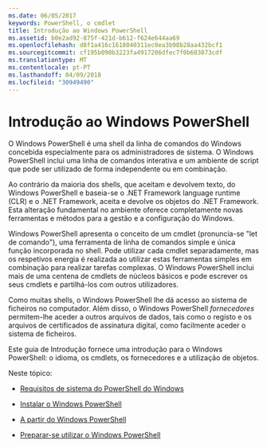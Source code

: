 ```yaml
---
ms.date: 06/05/2017
keywords: PowerShell, o cmdlet
title: Introdução ao Windows PowerShell
ms.assetid: b0e2ad92-875f-421d-b612-f624e644aa69
ms.openlocfilehash: d8f1a416c1618040311ec0ea3b98b28aa432bcf1
ms.sourcegitcommit: cf195b090b3223fa4917206dfec7f0b603873cdf
ms.translationtype: MT
ms.contentlocale: pt-PT
ms.lasthandoff: 04/09/2018
ms.locfileid: "30949490"
---
```

# <a name="getting-started-with-windows-powershell"></a>Introdução ao Windows PowerShell
O Windows PowerShell é uma shell da linha de comandos do Windows concebida especialmente para os administradores de sistema. O Windows PowerShell inclui uma linha de comandos interativa e um ambiente de script que pode ser utilizado de forma independente ou em combinação.

Ao contrário da maioria dos shells, que aceitam e devolvem texto, do Windows PowerShell e baseia-se o .NET Framework language runtime (CLR) e o .NET Framework, aceita e devolve os objetos do .NET Framework. Esta alteração fundamental no ambiente oferece completamente novas ferramentas e métodos para a gestão e a configuração do Windows.

Windows PowerShell apresenta o conceito de um cmdlet (pronuncia-se "let de comando"), uma ferramenta de linha de comandos simple e única função incorporada no shell. Pode utilizar cada cmdlet separadamente, mas os respetivos energia é realizada ao utilizar estas ferramentas simples em combinação para realizar tarefas complexas. O Windows PowerShell inclui mais de uma centena de cmdlets de núcleos básicos e pode escrever os seus cmdlets e partilhá-los com outros utilizadores.

Como muitas shells, o Windows PowerShell lhe dá acesso ao sistema de ficheiros no computador. Além disso, o Windows PowerShell *fornecedores* permitem-lhe aceder a outros arquivos de dados, tais como o registo e os arquivos de certificados de assinatura digital, como facilmente aceder o sistema de ficheiros.

Este guia de Introdução fornece uma introdução para o Windows PowerShell: o idioma, os cmdlets, os fornecedores e a utilização de objetos.

Neste tópico:

- [Requisitos de sistema do PowerShell do Windows](../setup/Windows-PowerShell-System-Requirements.md)

- [Instalar o Windows PowerShell](../setup/Installing-Windows-PowerShell.md)

- [A partir do Windows PowerShell](../setup/Starting-Windows-PowerShell.md)

- [Preparar-se utilizar o Windows PowerShell](Getting-Ready-to-Use-Windows-PowerShell.md)